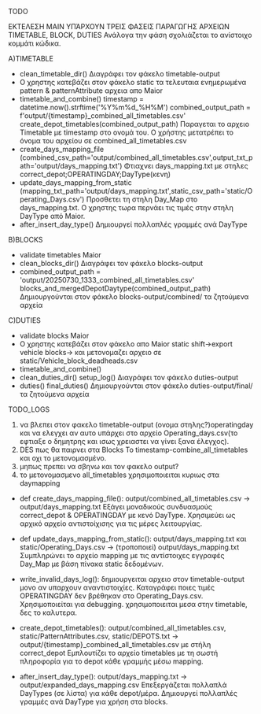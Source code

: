 TODO

ΕΚΤΕΛΕΣΗ MAIN
ΥΠΆΡΧΟΥΝ ΤΡΕΙΣ ΦΑΣΕΙΣ ΠΑΡΑΓΩΓΗΣ ΑΡΧΕΙΩΝ TIMETABLE, BLOCK, DUTIES 
Ανάλογα την φάση σχολιάζεται το ανίστοιχo κομμάτι κώδικα.

A)TIMETABLE
- clean_timetable_dir()
Διαγράφει τον φάκελο timetable-output
- Ο χρηστης κατεβάζει στον φάκελο static τα τελευταια ενημερωμένα pattern & patternAttribute αρχεια απο Maior
- timetable_and_combine()
  timestamp = datetime.now().strftime('%Y%m%d_%H%M')
  combined_output_path = f'output/{timestamp}_combined_all_timetables.csv'
  create_depot_timetables(combined_output_path)
Παραγεται το αρχειο Timetable με timestamp στο ονομά του. Ο χρήστης μετατρέπει το όνομα του αρχείου σε combined_all_timetables.csv
- create_days_mapping_file (combined_csv_path='output/combined_all_timetables.csv',output_txt_path='output/days_mapping.txt')
Φτιαχνει days_mapping.txt με στηλες correct_depot;OPERATINGDAY;DayType(κενη)
- update_days_mapping_from_static (mapping_txt_path='output/days_mapping.txt',static_csv_path='static/Operating_Days.csv')
Προσθετει τη στηλη Day_Map στο days_mapping.txt. Ο χρηστης τωρα περνάει τις τιμές στην στηλη DayType από Maior.
- after_insert_day_type() Δημιουργεί πολλαπλές γραμμές ανά DayType

B)BLOCKS
- validate timetables Maior
- clean_blocks_dir()
Διαγράφει τον φάκελο blocks-output
- combined_output_path = 'output/20250730_1333_combined_all_timetables.csv'
  blocks_and_mergedDepotDaytype(combined_output_path)
Δημιουργούνται στον φάκελο blocks-output/combined/ τα ζητούμενα αρχεία

C)DUTIES
- validate blocks Maior
- Ο χρηστης κατεβάζει στον φάκελο απο Maior static shift->export vehicle blocks-> και μετονομαζει αρχειο σε static/Vehicle_block_deadheads.csv 
- timetable_and_combine()
- clean_duties_dir()
  setup_log()
Διαγράφει τον φάκελο duties-output 
- duties()
  final_duties()
Δημιουργούνται στον φάκελο duties-output/final/ τα ζητούμενα αρχεία







TODO_LOGS
1. να βλεπει στoν φακελο timetable-output (ονομα στηλης?)operatingday και να ελεγχει αν αυτο υπάρχει στο αρχείο Operating_days.csv(το εφτιαξε ο δημητρης και ισως χρειαστει να γίνει ξανα έλεγχος).
2. DES πως θα παιρνει στα Blocks Το timestamp-combine_all_timetables και οχι το μετονομασμένο.
3. μηπως πρεπει να σβηνω και τον φακελο output?
4. το μετονομασμενο all_timetables χρησιμοποιειται κυριως στα daymapping






- def create_days_mapping_file():
  output/combined_all_timetables.csv -> output/days_mapping.txt
Εξάγει μοναδικούς συνδυασμούς correct_depot & OPERATINGDAY με κενό DayType. Χρησιμεύει ως αρχικό αρχείο αντιστοίχισης για τις μέρες λειτουργίας.

- def update_days_mapping_from_static():
  output/days_mapping.txt και static/Operating_Days.csv -> (τροποποιεί) output/days_mapping.txt
Συμπληρώνει το αρχείο mapping με τις αντίστοιχες εγγραφές Day_Map με βάση πίνακα static δεδομένων.

- write_invalid_days_log():
  δημιουργειται αρχειο στον timetable-output μονο αν υπαρχουν αναντιστοιχίες.
  Καταγράφει ποιες τιμές OPERATINGDAY δεν βρέθηκαν στο Operating_Days.csv. Χρησιμοποιείται για debugging.
  χρησιμοποιειται μεσα στην timetable, δες το καλυτερα.

- create_depot_timetables():
  output/combined_all_timetables.csv, static/PatternAttributes.csv, static/DEPOTS.txt -> output/{timestamp}_combined_all_timetables.csv με στήλη correct_depot
Εμπλουτίζει το αρχείο timetables με τη σωστή πληροφορία για το depot κάθε γραμμής μέσω mapping.

- after_insert_day_type(): 
output/days_mapping.txt -> output/expanded_days_mapping.csv
Επεξεργάζεται πολλαπλά DayTypes (σε λίστα) για κάθε depot/μέρα. Δημιουργεί πολλαπλές γραμμές ανά DayType για χρήση στα blocks.
